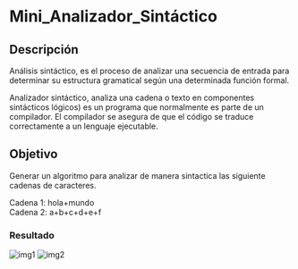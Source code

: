 # Mini_Analizador_Sintáctico

## Descripción

Análisis sintáctico, es el proceso de analizar una secuencia de entrada para determinar su estructura gramatical según una determinada función formal.

Analizador sintáctico, analiza una cadena o texto en componentes sintácticos lógicos) es un programa que normalmente es parte de un compilador. El compilador se asegura de que el código se traduce correctamente a un lenguaje ejecutable.

## Objetivo

Generar un algoritmo para analizar de manera sintactica las siguiente cadenas de caracteres.

Cadena 1: hola+mundo   
Cadena 2: a+b+c+d+e+f

### Resultado

![img1](https://user-images.githubusercontent.com/123349304/220523517-2bdfacff-61a2-4e58-99c2-ebc9309772fc.png)
![img2](https://user-images.githubusercontent.com/123349304/220523530-f8281162-2d78-40bd-bd0b-d8cdd24044a8.png)
